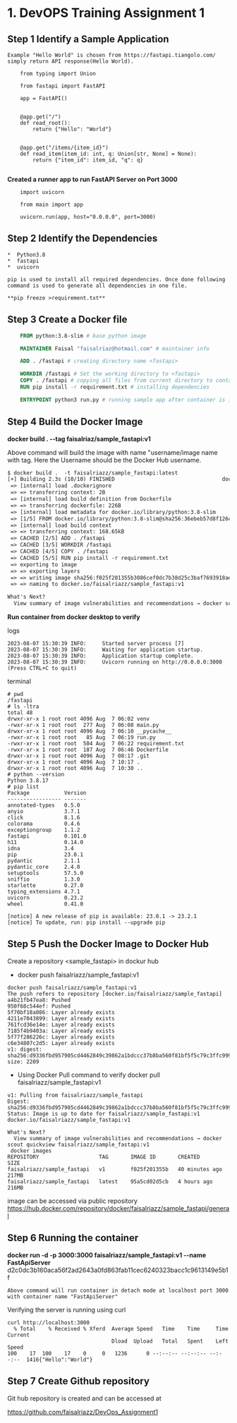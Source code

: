 # 1. DevOPS Training Assignment 1
## Step 1 Identify a Sample Application
	
	Example "Hello World" is chosen from https://fastapi.tiangolo.com/ simply return API response(Hello World).
```Python3
	from typing import Union

	from fastapi import FastAPI

	app = FastAPI()


	@app.get("/")
	def read_root():
		return {"Hello": "World"}


	@app.get("/items/{item_id}")
	def read_item(item_id: int, q: Union[str, None] = None):
		return {"item_id": item_id, "q": q}
		
```

**Created a runner app to run FastAPI Server on Port 3000**

```Python3
	import uvicorn

	from main import app

	uvicorn.run(app, host="0.0.0.0", port=3000)
```


## Step 2 Identify the Dependencies
	*  Python3.8
	*  fastapi
	*  uvicorn
	
	pip is used to install all required dependencies. Once done following command is used to generate all dependencies in one file.
	
	**pip freeze >requirement.txt**
	
## Step 3 Create a Docker file
```Dockerfile
	FROM python:3.8-slim # base python image

	MAINTAINER Faisal "faisalriaz@hotmail.com" # maintainer info

	ADD . /fastapi # creating directory name <fastapi>

	WORKDIR /fastapi # Set the working directory to <fastapi>
	COPY . /fastapi # copying all files from current directory to container 
	RUN pip install -r requirement.txt # installing dependencies

	ENTRYPOINT python3 run.py # running sample app after container is inititated.
```
## Step 4 Build the Docker Image
  
  **docker build . --tag faisalriaz/sample_fastapi:v1**

Above command will build the image with name "username/image name with tag.
Here the Username should be the Docker Hub username.
```txt
$ docker build .  -t faisalriazz/sample_fastapi:latest
[+] Building 2.3s (10/10) FINISHED                                  docker:default
 => [internal] load .dockerignore                                             0.1s
 => => transferring context: 2B                                               0.0s 
 => [internal] load build definition from Dockerfile                          0.0s 
 => => transferring dockerfile: 226B                                          0.0s 
 => [internal] load metadata for docker.io/library/python:3.8-slim            1.2s 
 => [1/5] FROM docker.io/library/python:3.8-slim@sha256:36ebeb57d8f126c0dfd4  0.0s
 => [internal] load build context                                             0.6s 
 => => transferring context: 168.65kB                                         0.6s 
 => CACHED [2/5] ADD . /fastapi                                               0.0s
 => CACHED [3/5] WORKDIR /fastapi                                             0.0s 
 => CACHED [4/5] COPY . /fastapi                                              0.0s 
 => CACHED [5/5] RUN pip install -r requirement.txt                           0.0s 
 => exporting to image                                                        0.0s
 => => exporting layers                                                       0.0s 
 => => writing image sha256:f025f201355b3086cef0dc7b38d25c3baf7693918aedf566  0.0s 
 => => naming to docker.io/faisalriazz/sample_fastapi:v1                      0.0s 

What's Next?
  View summary of image vulnerabilities and recommendations → docker scout quickview
```
**Run container from docker desktop to verify**

logs
```
2023-08-07 15:30:39 INFO:     Started server process [7]
2023-08-07 15:30:39 INFO:     Waiting for application startup.
2023-08-07 15:30:39 INFO:     Application startup complete.
2023-08-07 15:30:39 INFO:     Uvicorn running on http://0.0.0.0:3000 (Press CTRL+C to quit)
```
terminal

```
# pwd
/fastapi
# ls -ltra
total 48
drwxr-xr-x 1 root root 4096 Aug  7 06:02 venv
-rwxr-xr-x 1 root root  277 Aug  7 06:08 main.py
drwxr-xr-x 1 root root 4096 Aug  7 06:10 __pycache__
-rwxr-xr-x 1 root root   85 Aug  7 06:19 run.py
-rwxr-xr-x 1 root root  504 Aug  7 06:22 requirement.txt
-rwxr-xr-x 1 root root  187 Aug  7 06:46 Dockerfile
drwxr-xr-x 1 root root 4096 Aug  7 08:17 .git
drwxr-xr-x 1 root root 4096 Aug  7 10:17 .
drwxr-xr-x 1 root root 4096 Aug  7 10:30 ..
# python --version
Python 3.8.17
# pip list
Package           Version
----------------- -------
annotated-types   0.5.0
anyio             3.7.1
click             8.1.6
colorama          0.4.6
exceptiongroup    1.1.2
fastapi           0.101.0
h11               0.14.0
idna              3.4
pip               23.0.1
pydantic          2.1.1
pydantic_core     2.4.0
setuptools        57.5.0
sniffio           1.3.0
starlette         0.27.0
typing_extensions 4.7.1
uvicorn           0.23.2
wheel             0.41.0

[notice] A new release of pip is available: 23.0.1 -> 23.2.1
[notice] To update, run: pip install --upgrade pip

```
## Step 5 Push the Docker Image to Docker Hub
  
   Create a repository <sample_fastapi> in dockur hub
*  docker push faisalriazz/sample_fastapi:v1
```
docker push faisalriazz/sample_fastapi:v1
The push refers to repository [docker.io/faisalriazz/sample_fastapi]
a4b21fb47ea8: Pushed
950f68c544ef: Pushed
5f70bf18a086: Layer already exists
4211e7043899: Layer already exists
761fcd36e14e: Layer already exists
7185f4b9403a: Layer already exists
5f77f286226c: Layer already exists
c6e34807c2d5: Layer already exists
v1: digest: sha256:d9336fbd957905cd4462849c39862a1bdccc37b8ba560f81bf5f5c79c3ffc999 size: 2209

```
*  Using Docker Pull command to verify 
   docker pull faisalriazz/sample_fastapi:v1
```
v1: Pulling from faisalriazz/sample_fastapi
Digest: sha256:d9336fbd957905cd4462849c39862a1bdccc37b8ba560f81bf5f5c79c3ffc999
Status: Image is up to date for faisalriazz/sample_fastapi:v1
docker.io/faisalriazz/sample_fastapi:v1

What's Next?
  View summary of image vulnerabilities and recommendations → docker scout quickview faisalriazz/sample_fastapi:v1
 docker images
REPOSITORY                   TAG       IMAGE ID       CREATED          SIZE
faisalriazz/sample_fastapi   v1        f025f201355b   40 minutes ago   217MB
faisalriazz/sample_fastapi   latest    95a5cd02d5cb   4 hours ago      216MB

```
image can be accessed via public repository 
https://hub.docker.com/repository/docker/faisalriazz/sample_fastapi/general

## Step 6 Running the container
   **docker run -d -p 3000:3000 faisalriazz/sample_fastapi:v1 --name FastApiServer**
d2c0dc3b160aca56f2ad2643a0fd863fab11cec6240323bacc1c9613149e5b1f


	Above command will run container in detach mode at localhost port 3000 with container name "FastApiServer"

Verifying the server is running using curl
```
curl http://localhost:3000
  % Total    % Received % Xferd  Average Speed   Time    Time     Time  Current
                                 Dload  Upload   Total   Spent    Left  Speed
100    17  100    17    0     0   1236      0 --:--:-- --:--:-- --:--:--  1416{"Hello":"World"}

```
## Step 7 Create Github repository
Git hub repository is created and can be accessed at

https://github.com/faisalriazz/DevOps_Assignment1




